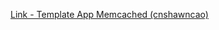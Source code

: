 [Link - Template App Memcached (cnshawncao)](https://github.com/cnshawncao/zabbix-module-memcached)
